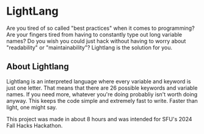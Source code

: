 # LightLang
Are you tired of so called "best practices" when it comes to programming? Are your fingers tired from having to constantly type out long variable names? Do you wish you could just hack without having to worry about "readability" or "maintainability"?
Lightlang is the solution for you. 

## About Lightlang
Lightlang is an interpreted language where every variable and keyword is just one letter. That means that there are 26 possible keywords and variable names. If you need more, whatever you're doing
probabliy isn't worth doing anyway. This keeps the code simple and extremely fast to write. Faster than light, one might say.

This project was made in about 8 hours and was intended for SFU's 2024 Fall Hacks Hackathon.

